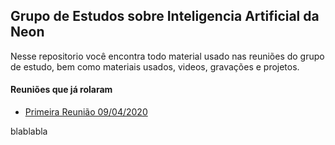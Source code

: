 ## Grupo de Estudos sobre Inteligencia Artificial da Neon

Nesse repositorio você encontra todo material usado nas reuniões do grupo de estudo, bem como materiais usados, videos, gravações e projetos.


#### Reuniões que já rolaram

 - [Primeira Reunião 09/04/2020](reunioes/reuniao_09042020.md)


blablabla
